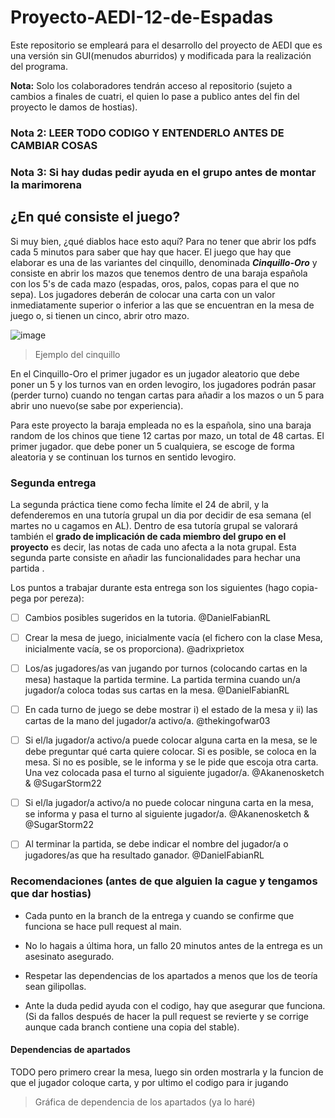 # Proyecto-AEDI-12-de-Espadas
Este repositorio se empleará para el desarrollo del proyecto de AEDI que es una versión sin GUI(menudos aburridos) y modificada para la realización del programa.

**Nota:** Solo los colaboradores tendrán acceso al repositorio (sujeto a cambios a finales de cuatri, el quien lo pase a publico antes del fin del proyecto le damos de hostias).

### **Nota 2:** LEER TODO CODIGO Y ENTENDERLO ANTES DE CAMBIAR COSAS

### **Nota 3:** Si hay dudas pedir ayuda en el grupo antes de montar la marimorena

## ¿En qué consiste el juego?

Si muy bien, ¿qué diablos hace esto aquí? Para no tener que abrir los pdfs cada 5 minutos para saber que hay que hacer.
El juego que hay que elaborar es una de las variantes del cinquillo, denominada ***Cinquillo-Oro*** y consiste en abrir los mazos que tenemos dentro de una baraja española con los 5's de cada mazo (espadas, oros, palos, copas para el que no sepa). Los jugadores deberán de colocar una carta con un valor inmediatamente superior o inferior a las que se encuentran en la mesa de juego o, si tienen un cinco, abrir otro mazo.

![image](https://user-images.githubusercontent.com/90091466/226657303-e5799d83-6f5b-4176-85d0-ff8396225b81.png)
> Ejemplo del cinquillo

En el Cinquillo-Oro el primer jugador es un jugador aleatorio que debe poner un 5 y los turnos van en orden levogiro, los jugadores podrán pasar (perder turno) cuando no tengan cartas para añadir a los mazos o un 5 para abrir uno nuevo(se sabe por experiencia).

Para este proyecto la baraja empleada no es la española, sino una baraja random de los chinos que tiene 12 cartas por mazo, un total de 48 cartas. El primer jugador. que debe poner un 5 cualquiera, se escoge de forma aleatoria y se continuan los turnos en sentido levogiro.

### Segunda entrega

La segunda práctica tiene como fecha límite el 24 de abril, y la defenderemos en una tutoría grupal un dia por decidir de esa semana (el martes no u cagamos en AL). Dentro de esa tutoría grupal se valorará también el **grado de implicación de cada miembro del grupo en el proyecto** es decir, las notas de cada uno afecta a la nota grupal. Esta segunda parte consiste en añadir las funcionalidades para hechar una partida .

Los puntos a trabajar durante esta entrega son los siguientes (hago copia-pega por pereza):
  
- [ ] Cambios posibles sugeridos en la tutoria. @DanielFabianRL

- [ ] Crear la mesa de juego, inicialmente vacía (el fichero con la clase Mesa, inicialmente vacía, se os proporciona). @adrixprietox

- [ ] Los/as jugadores/as van jugando por turnos (colocando cartas en la mesa) hastaque la partida termine. La partida termina cuando un/a jugador/a coloca todas sus cartas en la mesa. @DanielFabianRL 

- [ ] En cada turno de juego se debe mostrar i) el estado de la mesa y ii) las cartas de la mano del jugador/a activo/a. @thekingofwar03

- [ ] Si el/la jugador/a activo/a puede colocar alguna carta en la mesa, se le debe preguntar qué carta quiere colocar. Si es posible, se coloca en la mesa. Si no es posible, se le informa y se le pide que escoja otra carta. Una vez colocada pasa el turno al siguiente jugador/a. @Akanenosketch & @SugarStorm22
  
- [ ] Si el/la jugador/a activo/a no puede colocar ninguna carta en la mesa, se informa y pasa el turno al siguiente jugador/a. @Akanenosketch & @SugarStorm22
  
- [ ] Al terminar la partida, se debe indicar el nombre del jugador/a o jugadores/as que ha resultado ganador. @DanielFabianRL

### Recomendaciones (antes de que alguien la cague y tengamos que dar hostias)
- Cada punto en la branch de la entrega y cuando se confirme que funciona se hace pull request al main.

- No lo hagais a última hora, un fallo 20 minutos antes de la entrega es un asesinato asegurado.

- Respetar las dependencias de los apartados a menos que los de teoría sean gilipollas.

- Ante la duda pedid ayuda con el codigo, hay que asegurar que funciona. (Si da fallos después de hacer la pull request se revierte y se corrige aunque cada branch contiene una copia del stable).


#### Dependencias de apartados

TODO pero primero crear la mesa, luego sin orden mostrarla y la funcion de que el jugador coloque carta, y por ultimo el codigo para ir jugando
> Gráfica de dependencia de los apartados (ya lo haré)

